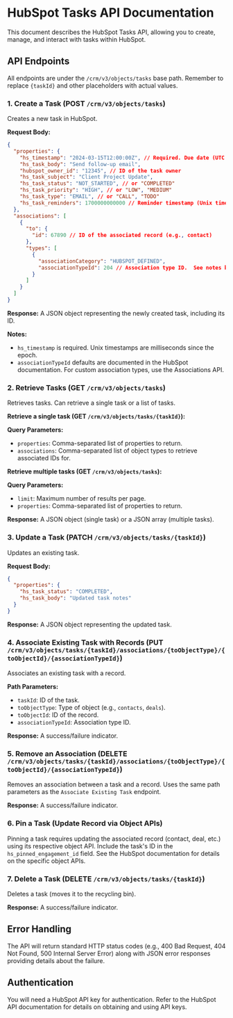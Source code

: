 # HubSpot Tasks API Documentation

This document describes the HubSpot Tasks API, allowing you to create, manage, and interact with tasks within HubSpot.

## API Endpoints

All endpoints are under the `/crm/v3/objects/tasks` base path.  Remember to replace `{taskId}` and other placeholders with actual values.

### 1. Create a Task (POST `/crm/v3/objects/tasks`)

Creates a new task in HubSpot.

**Request Body:**

```json
{
  "properties": {
    "hs_timestamp": "2024-03-15T12:00:00Z", // Required. Due date (UTC or Unix timestamp in milliseconds)
    "hs_task_body": "Send follow-up email",
    "hubspot_owner_id": "12345", // ID of the task owner
    "hs_task_subject": "Client Project Update",
    "hs_task_status": "NOT_STARTED", // or "COMPLETED"
    "hs_task_priority": "HIGH", // or "LOW", "MEDIUM"
    "hs_task_type": "EMAIL", // or "CALL", "TODO"
    "hs_task_reminders": 1700000000000 // Reminder timestamp (Unix timestamp in milliseconds)
  },
  "associations": [
    {
      "to": {
        "id": 67890 // ID of the associated record (e.g., contact)
      },
      "types": [
        {
          "associationCategory": "HUBSPOT_DEFINED",
          "associationTypeId": 204 // Association type ID.  See notes below.
        }
      ]
    }
  ]
}
```

**Response:**  A JSON object representing the newly created task, including its ID.

**Notes:**

* `hs_timestamp` is required.  Unix timestamps are milliseconds since the epoch.
* `associationTypeId` defaults are documented in the HubSpot documentation.  For custom association types, use the Associations API.


### 2. Retrieve Tasks (GET `/crm/v3/objects/tasks`)

Retrieves tasks.  Can retrieve a single task or a list of tasks.

**Retrieve a single task (GET `/crm/v3/objects/tasks/{taskId}`):**

**Query Parameters:**

* `properties`: Comma-separated list of properties to return.
* `associations`: Comma-separated list of object types to retrieve associated IDs for.

**Retrieve multiple tasks (GET `/crm/v3/objects/tasks`):**

**Query Parameters:**

* `limit`: Maximum number of results per page.
* `properties`: Comma-separated list of properties to return.


**Response:** A JSON object (single task) or a JSON array (multiple tasks).


### 3. Update a Task (PATCH `/crm/v3/objects/tasks/{taskId}`)

Updates an existing task.

**Request Body:**

```json
{
  "properties": {
    "hs_task_status": "COMPLETED",
    "hs_task_body": "Updated task notes"
  }
}
```

**Response:** A JSON object representing the updated task.


### 4. Associate Existing Task with Records (PUT `/crm/v3/objects/tasks/{taskId}/associations/{toObjectType}/{toObjectId}/{associationTypeId}`)

Associates an existing task with a record.

**Path Parameters:**

* `taskId`: ID of the task.
* `toObjectType`: Type of object (e.g., `contacts`, `deals`).
* `toObjectId`: ID of the record.
* `associationTypeId`: Association type ID.


**Response:**  A success/failure indicator.


### 5. Remove an Association (DELETE `/crm/v3/objects/tasks/{taskId}/associations/{toObjectType}/{toObjectId}/{associationTypeId}`)

Removes an association between a task and a record.  Uses the same path parameters as the `Associate Existing Task` endpoint.

**Response:** A success/failure indicator.


### 6. Pin a Task (Update Record via Object APIs)

Pinning a task requires updating the associated record (contact, deal, etc.) using its respective object API.  Include the task's ID in the `hs_pinned_engagement_id` field.  See the HubSpot documentation for details on the specific object APIs.


### 7. Delete a Task (DELETE `/crm/v3/objects/tasks/{taskId}`)

Deletes a task (moves it to the recycling bin).

**Response:** A success/failure indicator.


## Error Handling

The API will return standard HTTP status codes (e.g., 400 Bad Request, 404 Not Found, 500 Internal Server Error) along with JSON error responses providing details about the failure.


##  Authentication

You will need a HubSpot API key for authentication.  Refer to the HubSpot API documentation for details on obtaining and using API keys.
